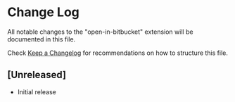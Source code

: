 # Change Log

All notable changes to the "open-in-bitbucket" extension will be documented in this file.

Check [Keep a Changelog](http://keepachangelog.com/) for recommendations on how to structure this file.

## [Unreleased]

- Initial release